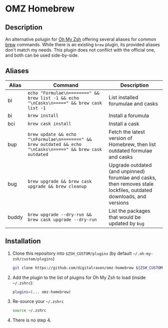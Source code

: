 OMZ Homebrew
============

Description
-----------

An alternative polugin for [Oh My Zsh][0] offering several aliases for common [brew][1] commands. While there is an existing `brew` plugin, its provided aliases don't match my needs. This plugin does not conflict with the official one, and both can be used side-by-side.

Aliases
-------

| Alias | Command                                                                                                       | Description                                                                                                        |
|-------|---------------------------------------------------------------------------------------------------------------|--------------------------------------------------------------------------------------------------------------------|
| bl    | `echo "Formulae\n========" && brew list -1 && echo "\nCasks\n=====" && brew cask list -1`                    | List installed forumulae and casks                                                                                 |
| bi    | `brew install`                                                                                                | Install a forumula                                                                                                 |
| bci   | `brew cask install`                                                                                           | Install a cask                                                                                                     |
| bup   | `brew update && echo "\nFormulae\n========" && brew outdated && echo "\nCasks\n=====" && brew cask outdated` | Fetch the latest version of Homebrew, then list outdated formulae and casks                                        |
| bug   | `brew upgrade && brew cask upgrade && brew cleanup`                                                           | Upgrade outdated (and unpinned) forumlae and casks, then removes stale lockfiles, outdated downloads, and versions |
| buddy | `brew upgrade --dry-run && brew cask upgrade --dry-run`                                                       | List the packages that would be updated by `bug`                                                                   |

Installation
------------

1. Clone this repository into `$ZSH_CUSTOM/plugins` (by default `~/.oh-my-zsh/custom/plugins`)

    ```sh
    git clone https://github.com/digitalraven/omz-homebrew ${ZSH_CUSTOM:-~/.oh-my-zsh/custom}/plugins/omz-homebrew
    ```

2. Add the plugin to the list of plugins for Oh My Zsh to load (inside `~/.zshrc`):

    ```sh
    plugins=(... omz-homebrew)
    ```

3. Re-source your `~/.zshrc`

    ```sh
    source ~/.zshrc
    ```

4. There is no step 4.

[0]: https://ohmyz.sh
[1]: https://brew.sh
